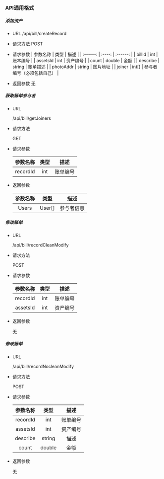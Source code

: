 ### API通用格式

##### 添加资产

+ URL
  /api/bill/createRecord
  
+ 请求方法
  POST
  
+ 请求参数
  | 参数名称 |  类型  |   描述   |
  | :------: | :----: | :------: |
  |    billId    |  int   |  账本编号  |
  |    assetsId    |  int   |  资产编号  |
  |    count    |  double   |  金额  |
  |    describe    |  string   |  账单描述  |
  |    photoAddr    |  string   |  图片地址  |
  |    joiner    |  int[]   |  参与者编号（必须包括自己）  |

+ 返回参数
  无

##### 获取账单参与者

+ URL

  /api/bill/getJoiners
  
+ 请求方法

  GET
  
+ 请求参数

  | 参数名称 |  类型  |   描述   |
  | :------: | :----: | :------: |
  |    recordId    |  int   |  账单编号  |

+ 返回参数

  | 参数名称 |  类型  |   描述   |
  | :------: | :----: | :------: |
  |    Users    |  User[]   |  参与者信息  |
  
##### 修改账单

+ URL

  /api/bill/recordCleanModify
  
+ 请求方法

  POST
  
+ 请求参数

  | 参数名称   |  类型  |   描述     |
  | :------:  | :----: | :------:   |
  | recordId | int | 账单编号        |
  | assetsId   |  int   |  资产编号 |
  

+ 返回参数

  无


##### 修改账单

+ URL

  /api/bill/recordNocleanModify
  
+ 请求方法

  POST
  
+ 请求参数

  | 参数名称   |  类型  |   描述     |
  | :------:  | :----: | :------:   |
  | recordId | int | 账单编号        |
  | assetsId   |  int   |  资产编号 |
  | describe   |  string   |  描述 |
  | count   |  double   |  金额 |
  

+ 返回参数

  无
  
